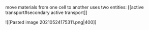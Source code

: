 move materials from one cell to another
uses two entities: [[active transport#secondary active transport]]

![[Pasted image 20210524175311.png|400]]